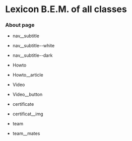 # Lexicon B.E.M. of all classes

### About page
- nav__subtitle
- nav__subtitle--white
- nav__subtitle--dark

- Howto
- Howto__article

- Video
- Video__button

- certificate
- certificat__img

- team
- team__mates

